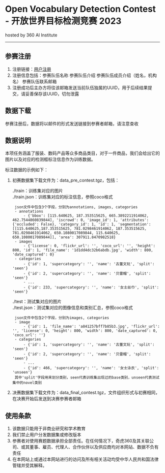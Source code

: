 
# Open Vocabulary Detection Contest - 开放世界目标检测竞赛 2023
hosted by 360 AI Institute

---
## 参赛注册
1. 注册链接：[用户注册](https://y2g4crvu1z6qhoqe.mikecrm.com/tlDdi67)
2. 注册信息包括：参赛队伍名称 参赛队伍介绍 参赛队伍成员介绍（姓名，机构名） 参赛队伍联系邮箱
3. 注册成功后主办方将往该邮箱发送当前队伍独属的UUID，用于后续结果提交，请妥善保存该UUID，切勿泄露
## 数据下载
参赛注册后，数据将以邮件的形式发送链接到参赛者邮箱，请注意查收

## 数据说明
本项任务涵盖了服装、数码产品等众多商品类目，对于一件商品，我们会给出它的图片以及对应的检测框标注信息作为训练数据。

标注数据的示例如下：


1. 初赛数据集下载文件为：data_pre_contest.tgz，包括：

    ./train：训练集对应的图片  
    ./train.json：训练集对应的标注信息，参照coco格式

        json文件中包含3个字段，分别为annotations, images, categories
        - annotations 
            - {'bbox': [115.640625, 187.353515625, 665.3892211914062, 462.7544860839844], 'iscrowd': 0, 'image_id': 1, 'attributes': {'occluded': False}, 'category_id': 1, 'id': 1, 'segmentation': [[115.640625,187.353515625, 781.0298461914062, 187.353515625, 781.0298461914062, 650.1080017089844, 115.640625, 650.1080017089844]], 'area': 307911.8470982518}
        - images
            - {'license': 0, 'flickr_url': '', 'coco_url': '', 'height': 800, 'id': 1, 'file_name': '1d1dd4dc32b6abdb.jpg', 'width': 800, 'date_captured': 0}
        - categories
            - {'id': 1, 'supercategory': '', 'name': '古董文玩', 'split': 'seen'}
            - {'id': 2, 'supercategory': '', 'name': '贝雷帽', 'split': 'seen'}
            - ...
            - {'id': 233, 'supercategory': '', 'name': '女士丝巾', 'split': 'seen'}

    ./test：测试集对应的图片  
    ./test.json：测试集对应的图像信息和类别汇总，参照coco格式

        json文件中包含2个字段，分别为images, categories
        - image
            - {'id': 1, 'file_name': 'a841257bff7b85b3.jpg', 'flickr_url': '', 'license': 0, 'height': 800, 'width': 800, 'date_captured': 0, 'coco_url': ''}
        - categories
            - {'id': 1, 'supercategory': '', 'name': '古董文玩', 'split': 'seen'}
            - {'id': 2, 'supercategory': '', 'name': '贝雷帽', 'split': 'seen'}
            - ...
            - {'id': 466, 'supercategory': '', 'name': '女士泳衣', 'split': 'unseen'}
        其中'split'字段用来划分类别，seen代表训练集出现过的base类别，unseen代表测试集中的novel类别

    
2. 决赛数据集下载文件为：data_final_contest.tgz，文件组织形式与初赛相同，在决赛开始后发送到决赛参赛者邮箱
    


## 使用条款
1. 该数据只能用于非商业研究和学术教育
2. 我们禁止用户分发数据集或修改版本
3. 参赛者对使用赛题数据承担全部责任。在任何情况下，奇虎360及其关联公司、或其董事、雇员、代理人、合作伙伴以及供应商均对本网站、数据不负有责任
4. 在本网站上或通过本网站进行的访问及所有相关活动均受中华人民共和国法律管辖并受其解释。